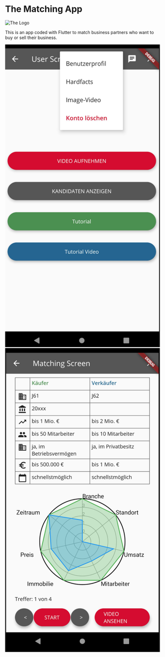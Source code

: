 # The Matching App

![The Logo](https://github.com/PSE-2020-HWR/swoppy_app_flutter/blob/master/images/logo.png?)

This is an app coded with Flutter to match business partners who want to buy or sell their business.

![The Logo](https://github.com/mtric/swoppy_app_flutter/blob/master/screen1.png?)
![The Logo](https://github.com/mtric/swoppy_app_flutter/blob/master/screen2.png?)
